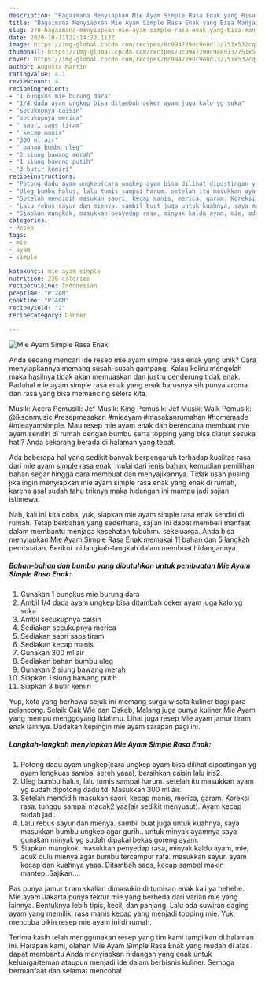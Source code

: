 ```yaml
---
description: "Bagaimana Menyiapkan Mie Ayam Simple Rasa Enak yang Bisa Manjain Lidah"
title: "Bagaimana Menyiapkan Mie Ayam Simple Rasa Enak yang Bisa Manjain Lidah"
slug: 378-bagaimana-menyiapkan-mie-ayam-simple-rasa-enak-yang-bisa-manjain-lidah
date: 2020-10-11T22:14:22.113Z
image: https://img-global.cpcdn.com/recipes/8c0947290c9e8d13/751x532cq70/mie-ayam-simple-rasa-enak-foto-resep-utama.jpg
thumbnail: https://img-global.cpcdn.com/recipes/8c0947290c9e8d13/751x532cq70/mie-ayam-simple-rasa-enak-foto-resep-utama.jpg
cover: https://img-global.cpcdn.com/recipes/8c0947290c9e8d13/751x532cq70/mie-ayam-simple-rasa-enak-foto-resep-utama.jpg
author: Augusta Martin
ratingvalue: 4.1
reviewcount: 4
recipeingredient:
- "1 bungkus mie burung dara"
- "1/4 dada ayam ungkep bisa ditambah ceker ayam juga kalo yg suka"
- "secukupnya caisin"
- "secukupnya merica"
- " saori saos tiram"
- " kecap manis"
- "300 ml air"
- " bahan bumbu uleg"
- "2 siung bawang merah"
- "1 siung bawang putih"
- "3 butir kemiri"
recipeinstructions:
- "Potong dadu ayam ungkep(cara ungkep ayam bisa dilihat dipostingan yg ayam lengkuas sambal sereh yaaa), bersihkan caisin lalu iris2."
- "Uleg bumbu halus, lalu tumis sampai harum. setelah itu masukkan ayam yg sudah dipotong dadu td. Masukkan 300 ml air."
- "Setelah mendidih masukan saori, kecap manis, merica, garam. Koreksi rasa. tunggu sampai macak2 yaa(air sedikit menyusut). Ayam kecap sudah jadi."
- "Lalu rebus sayur dan mienya. sambil buat juga untuk kuahnya, saya masukkan bumbu ungkep agar gurih.. untuk minyak ayamnya saya gunakan minyak yg sudah dipakai bekas goreng ayam."
- "Siapkan mangkok, masukkan penyedap rasa, minyak kaldu ayam, mie, aduk dulu mienya agar bumbu tercampur rata. masukkan sayur, ayam kecap dan kuahnya yaaa. Ditambah saos, kecap sambel makin mantep..Sajikan...."
categories:
- Resep
tags:
- mie
- ayam
- simple

katakunci: mie ayam simple 
nutrition: 228 calories
recipecuisine: Indonesian
preptime: "PT24M"
cooktime: "PT40M"
recipeyield: "2"
recipecategory: Dinner

---
```



![Mie Ayam Simple Rasa Enak](https://img-global.cpcdn.com/recipes/8c0947290c9e8d13/751x532cq70/mie-ayam-simple-rasa-enak-foto-resep-utama.jpg)

Anda sedang mencari ide resep mie ayam simple rasa enak yang unik? Cara menyiapkannya memang susah-susah gampang. Kalau keliru mengolah maka hasilnya tidak akan memuaskan dan justru cenderung tidak enak. Padahal mie ayam simple rasa enak yang enak harusnya sih punya aroma dan rasa yang bisa memancing selera kita.

Musik: Accra Pemusik: Jef Musik: King Pemusik: Jef Musik: Walk Pemusik: @iksonmusic #resepmasakan #mieayam #masakanrumahan #homemade #mieayamsimple. Mau resep mie ayam enak dan berencana membuat mie ayam sendiri di rumah dengan bumbu serta topping yang bisa diatur sesuka hati? Anda sekarang berada di halaman yang tepat.

Ada beberapa hal yang sedikit banyak berpengaruh terhadap kualitas rasa dari mie ayam simple rasa enak, mulai dari jenis bahan, kemudian pemilihan bahan segar hingga cara membuat dan menyajikannya. Tidak usah pusing jika ingin menyiapkan mie ayam simple rasa enak yang enak di rumah, karena asal sudah tahu triknya maka hidangan ini mampu jadi sajian istimewa.


Nah, kali ini kita coba, yuk, siapkan mie ayam simple rasa enak sendiri di rumah. Tetap berbahan yang sederhana, sajian ini dapat memberi manfaat dalam membantu menjaga kesehatan tubuhmu sekeluarga. Anda bisa menyiapkan Mie Ayam Simple Rasa Enak memakai 11 bahan dan 5 langkah pembuatan. Berikut ini langkah-langkah dalam membuat hidangannya.

<!--inarticleads1-->

##### Bahan-bahan dan bumbu yang dibutuhkan untuk pembuatan Mie Ayam Simple Rasa Enak:

1. Gunakan 1 bungkus mie burung dara
1. Ambil 1/4 dada ayam ungkep bisa ditambah ceker ayam juga kalo yg suka
1. Ambil secukupnya caisin
1. Sediakan secukupnya merica
1. Sediakan  saori saos tiram
1. Sediakan  kecap manis
1. Gunakan 300 ml air
1. Sediakan  bahan bumbu uleg
1. Gunakan 2 siung bawang merah
1. Siapkan 1 siung bawang putih
1. Siapkan 3 butir kemiri


Yup, kota yang berhawa sejuk ini memang surga wisata kuliner bagi para pelancong. Selaik Cak Wie dan Oskab, Malang juga punya kuliner Mie Ayam yang mempu menggoyang lidahmu. Lihat juga resep Mie ayam jamur tiram enak lainnya. Dadakan kepingin mie ayam sarapan pagi ini. 

<!--inarticleads2-->

##### Langkah-langkah menyiapkan Mie Ayam Simple Rasa Enak:

1. Potong dadu ayam ungkep(cara ungkep ayam bisa dilihat dipostingan yg ayam lengkuas sambal sereh yaaa), bersihkan caisin lalu iris2.
1. Uleg bumbu halus, lalu tumis sampai harum. setelah itu masukkan ayam yg sudah dipotong dadu td. Masukkan 300 ml air.
1. Setelah mendidih masukan saori, kecap manis, merica, garam. Koreksi rasa. tunggu sampai macak2 yaa(air sedikit menyusut). Ayam kecap sudah jadi.
1. Lalu rebus sayur dan mienya. sambil buat juga untuk kuahnya, saya masukkan bumbu ungkep agar gurih.. untuk minyak ayamnya saya gunakan minyak yg sudah dipakai bekas goreng ayam.
1. Siapkan mangkok, masukkan penyedap rasa, minyak kaldu ayam, mie, aduk dulu mienya agar bumbu tercampur rata. masukkan sayur, ayam kecap dan kuahnya yaaa. Ditambah saos, kecap sambel makin mantep..Sajikan....


Pas punya jamur tiram skalian dimasukin di tumisan enak kali ya hehehe. Mie ayam Jakarta punya tektur mie yang berbeda dari varian mie yang lainnya. Bentuknya lebih tipis, kecil, dan panjang. Lalu ada suwiran daging ayam yang memiliki rasa manis kecap yang menjadi topping mie. Yuk, mencoba bikin resep mie ayam ini di rumah. 

Terima kasih telah menggunakan resep yang tim kami tampilkan di halaman ini. Harapan kami, olahan Mie Ayam Simple Rasa Enak yang mudah di atas dapat membantu Anda menyiapkan hidangan yang enak untuk keluarga/teman ataupun menjadi ide dalam berbisnis kuliner. Semoga bermanfaat dan selamat mencoba!
